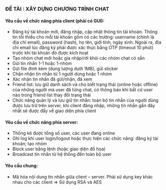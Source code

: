 <h3>ĐỀ TÀI : XÂY DỰNG CHƯƠNG TRÌNH CHAT</h3>
    <h4>Yêu cầu về chức năng phía client (phải có GUI):</h4>
    <ul>
        <li>Đăng ký tài khoản mới, đăng nhập, cập nhật thông tin tài khoản. Thông tin tối thiểu cho mỗi
            tài khoản gồm có các trường: username (chính là địa chỉ email), password (hash), họ tên, giới
            tính, ngày sinh. Ngoài ra, địa chỉ email lúc đăng ký phải được xác thực bằng OTP (timeout 10
            phút) trước khi tài khoản đó được kích hoạt</li>
        <li>Tạo nhóm chat mới hoặc gia nhập/rời khỏi các nhóm chat có sẵn</li>
        <li>Gửi tin nhắn 1-1 hoặc 1-nhóm</li>
        <li>Gửi file đính kèm (dung lượng dưới 1MB), gửi sticker</li>
        <li>Chặn nhận tin nhắn từ 1 người dùng hoặc 1 nhóm</li>
        <li>Xác nhận tin nhắn đã gửi/nhận, đã xem</li>
        <li>Friend list: lưu giữ danh sách và cho biết trạng thái (online hoặc offline) của những người mà user
            đã từng chat, có thông báo khi bất cứ user nào trong friend list thay đổi trạng thái</li>
        <li>Chức năng quản lý và lưu giữ tin nhắn: toàn bộ tin nhắn của người dùng được lưu trữ trên
            server, khi client đăng nhập, những tin nhắn gần đây nhất sẽ được đẩy về giao diện phía client</li>
    </ul>

<h4>Yêu cầu về chức năng phía server:</h4>
    <ul>
        <li>Thống kê được tổng số user, các user đang online</li>
        <li>Ghi log khi user login/logout hoặc thực hiện các chức năng: đăng ký tài khoản; tạo nhóm</li>
        <li>Block user bằng lệnh (hoặc giao diện đồ họa)</li>
        <li>Broadcast tin nhắn từ hệ thống đến toàn bộ user</li>
    </ul>

<h4>Yêu cầu chung:</h4>
    <ul>
        <li>Mã hóa nội dung tin nhắn giữa client – server. Phải sử dụng key khác nhau cho các client => Sử dụng RSA và AES</li>
    </ul>

